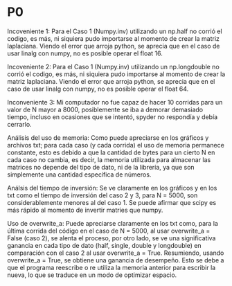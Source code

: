 # P0
Incoveniente 1: Para el Caso 1 (Numpy.inv) utilizando un np.half no corrió el codigo, es más, ni siquiera pudo importarse al momento de crear la matriz laplaciana. Viendo el error que arroja python, se aprecia que en el caso de usar linalg con numpy, no es posible operar el float 16.

Incoveniente 2: Para el Caso 1 (Numpy.inv) utilizando un np.longdouble no corrió el codigo, es más, ni siquiera pudo importarse al momento de crear la matriz laplaciana. Viendo el error que arroja python, se aprecia que en el caso de usar linalg con numpy, no es posible operar el float 64.

Inconveniente 3: Mi computador no fue capaz de hacer 10 corridas para un valor de N mayor a 8000, posiblemente se iba a demorar demasiado tiempo, incluso en ocasiones que se intentó, spyder no respondía y debía cerrarlo.

Análisis del uso de memoria: Como puede apreciarse en los gráficos y archivos txt; para cada caso (y cada corrida) el uso de memoria permanece constante, esto es debido a que la cantidad de bytes para un cierto N en cada caso no cambia, es decir, la memoria utilizada para almacenar las matrices no depende del tipo de dato, ni de la librería, ya que son simplemente una cantidad específica de números.

Análsis del tiempo de inversión: Se ve claramente en los gráficos y en los txt como el tiempo de inversión del caso 2 y 3, para N = 5000, son considerablemente menores al del caso 1. Se puede afirmar que scipy es más rápido al momento de invertir matries que numpy.

Uso de overwrite_a: Puede apreciarse claramente en los txt como, para la última corrida del código en el caso de N = 5000, al usar overwrite_a = False (caso 2), se alenta el proceso, por otro lado, se ve una significativa ganancia en cada tipo de dato (half, single, double y longdouble) en comparación con el caso 2 al usar overwrite_a = True. Resumiendo, usando overwrite_a = True, se obtiene una ganancia de desempeño. Esto se debe a que el programa reescribe o re utiliza la memoria anterior para escribir la nueva, lo que se traduce en un modo de optimizar espacio.
